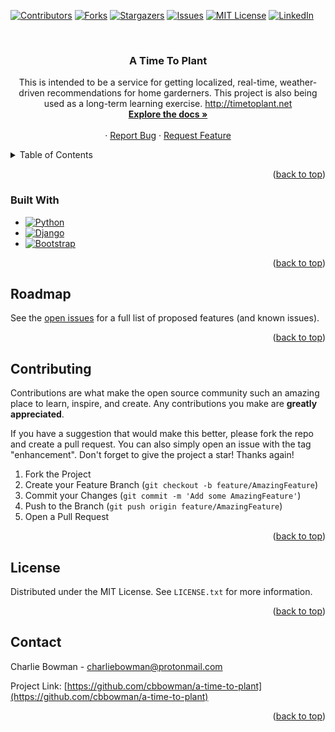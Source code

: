 <!-- Improved compatibility of back to top link: See: https://github.com/othneildrew/Best-README-Template/pull/73 -->
<a name="readme-top"></a>

<!-- PROJECT SHIELDS -->
<!--
*** I'm using markdown "reference style" links for readability.
*** Reference links are enclosed in brackets [ ] instead of parentheses ( ).
*** See the bottom of this document for the declaration of the reference variables
*** for contributors-url, forks-url, etc. This is an optional, concise syntax you may use.
*** https://www.markdownguide.org/basic-syntax/#reference-style-links
-->
[![Contributors][contributors-shield]][contributors-url]
[![Forks][forks-shield]][forks-url]
[![Stargazers][stars-shield]][stars-url]
[![Issues][issues-shield]][issues-url]
[![MIT License][license-shield]][license-url]
[![LinkedIn][linkedin-shield]][linkedin-url]

<!-- PROJECT LOGO -->
<br />
<div align="center">

<h3 align="center">A Time To Plant</h3>

  <p align="center">
    This is intended to be a service for getting localized, real-time, weather-driven recommendations for home garderners. This project is also being used as a long-term learning exercise.
    <a href="http://timetoplant.net">http://timetoplant.net</a>
    <br />
    <a href="https://github.com/cbbowman/a-time-to-plant"><strong>Explore the docs »</strong></a>
    <br />
    <br />
    <!-- <a href="https://github.com/cbbowman/a-time-to-plant">View Demo</a> -->
    ·
    <a href="https://github.com/cbbowman/a-time-to-plant/issues">Report Bug</a>
    ·
    <a href="https://github.com/cbbowman/a-time-to-plant/issues">Request Feature</a>
  </p>
</div>

<!-- TABLE OF CONTENTS -->
<details>
  <summary>Table of Contents</summary>
  <ol>
    <li>
      <a href="#about-the-project">About The Project</a>
      <ul>
        <li><a href="#built-with">Built With</a></li>
      </ul>
    </li>
    <li>
      <a href="#getting-started">Getting Started</a>
      <ul>
        <li><a href="#prerequisites">Prerequisites</a></li>
        <li><a href="#installation">Installation</a></li>
      </ul>
    </li>
    <li><a href="#usage">Usage</a></li>
    <li><a href="#roadmap">Roadmap</a></li>
    <li><a href="#contributing">Contributing</a></li>
    <li><a href="#license">License</a></li>
    <li><a href="#contact">Contact</a></li>
    <li><a href="#acknowledgments">Acknowledgments</a></li>
  </ol>
</details>

<p align="right">(<a href="#readme-top">back to top</a>)</p>

### Built With

* [![Python][Python]][Python-url]
* [![Django][Django]][Django-url]
* [![Bootstrap][Bootstrap.com]][Bootstrap-url]

<p align="right">(<a href="#readme-top">back to top</a>)</p>

<!-- ROADMAP -->
## Roadmap

See the [open issues](https://github.com/cbbowman/a-time-to-plant/issues) for a full list of proposed features (and known issues).

<p align="right">(<a href="#readme-top">back to top</a>)</p>

<!-- CONTRIBUTING -->
## Contributing

Contributions are what make the open source community such an amazing place to learn, inspire, and create. Any contributions you make are **greatly appreciated**.

If you have a suggestion that would make this better, please fork the repo and create a pull request. You can also simply open an issue with the tag "enhancement".
Don't forget to give the project a star! Thanks again!

1. Fork the Project
2. Create your Feature Branch (`git checkout -b feature/AmazingFeature`)
3. Commit your Changes (`git commit -m 'Add some AmazingFeature'`)
4. Push to the Branch (`git push origin feature/AmazingFeature`)
5. Open a Pull Request

<p align="right">(<a href="#readme-top">back to top</a>)</p>

<!-- LICENSE -->
## License

Distributed under the MIT License. See `LICENSE.txt` for more information.

<p align="right">(<a href="#readme-top">back to top</a>)</p>

<!-- CONTACT -->
## Contact

Charlie Bowman - charliebowman@protonmail.com

Project Link: [https://github.com/cbbowman/a-time-to-plant](https://github.com/cbbowman/a-time-to-plant)

<p align="right">(<a href="#readme-top">back to top</a>)</p>

<!-- MARKDOWN LINKS & IMAGES -->
<!-- https://www.markdownguide.org/basic-syntax/#reference-style-links -->
[contributors-shield]: https://img.shields.io/github/contributors/cbbowman/a-time-to-plant.svg?style=for-the-badge
[contributors-url]: https://github.com/cbbowman/a-time-to-plant/graphs/contributors
[forks-shield]: https://img.shields.io/github/forks/cbbowman/a-time-to-plant.svg?style=for-the-badge
[forks-url]: https://github.com/cbbowman/a-time-to-plant/network/members
[stars-shield]: https://img.shields.io/github/stars/cbbowman/a-time-to-plant.svg?style=for-the-badge
[stars-url]: https://github.com/cbbowman/a-time-to-plant/stargazers
[issues-shield]: https://img.shields.io/github/issues/cbbowman/a-time-to-plant.svg?style=for-the-badge
[issues-url]: https://github.com/cbbowman/a-time-to-plant/issues
[license-shield]: https://img.shields.io/github/license/cbbowman/a-time-to-plant.svg?style=for-the-badge
[license-url]: https://github.com/cbbowman/a-time-to-plant/blob/master/LICENSE.txt
[linkedin-shield]: https://img.shields.io/badge/-LinkedIn-black.svg?style=for-the-badge&logo=linkedin&colorB=555
[linkedin-url]: https://linkedin.com/in/linkedin_username
[Bootstrap.com]: https://img.shields.io/badge/Bootstrap-563D7C?style=for-the-badge&logo=bootstrap&logoColor=white
[Bootstrap-url]: https://getbootstrap.com
[Django]: https://img.shields.io/badge/django-%23092E20.svg?style=for-the-badge&logo=django&logoColor=white
[Django-url]: https://www.djangoproject.com/
[Python]: https://img.shields.io/badge/python-3670A0?style=for-the-badge&logo=python&logoColor=ffdd54
[Python-url]: https://www.python.org/
